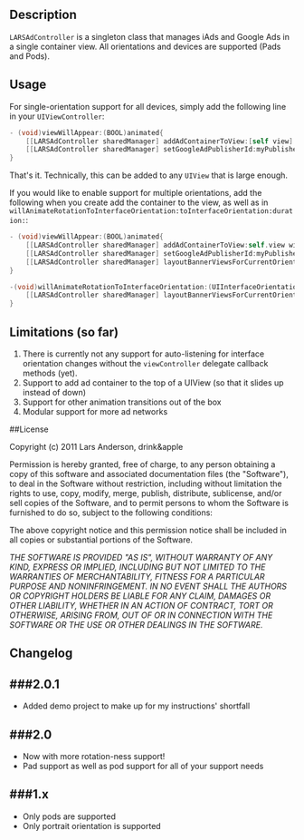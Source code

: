 ## Description
`LARSAdController` is a singleton class that manages iAds and Google Ads in a single container view.  All orientations and devices are supported (Pads and Pods).

## Usage
For single-orientation support for all devices, simply add the following line in your `UIViewController`:

``` objective-c
- (void)viewWillAppear:(BOOL)animated{
    [[LARSAdController sharedManager] addAdContainerToView:[self view] withViewController:self];
    [[LARSAdController sharedManager] setGoogleAdPublisherId:myPublisherId]; //change publisher id unless you want me to have your monies (only once per singleton, though)
}
```

That's it.  Technically, this can be added to any `UIView` that is large enough.

If you would like to enable support for multiple orientations, add the following when you create add the container to the view, as well as in `willAnimateRotationToInterfaceOrientation:toInterfaceOrientation:duration:`:

``` objective-c
- (void)viewWillAppear:(BOOL)animated{
    [[LARSAdController sharedManager] addAdContainerToView:self.view withParentViewController:self];
    [[LARSAdController sharedManager] setGoogleAdPublisherId:myPublisherId];
    [[LARSAdController sharedManager] layoutBannerViewsForCurrentOrientation:self.interfaceOrientation];
}

-(void)willAnimateRotationToInterfaceOrientation:(UIInterfaceOrientation)toInterfaceOrientation duration:(NSTimeInterval)duration{
    [[LARSAdController sharedManager] layoutBannerViewsForCurrentOrientation:toInterfaceOrientation];
}
```

## Limitations (so far)

  1. There is currently not any support for auto-listening for interface orientation changes without the `viewController` delegate callback methods (yet).
  2. Support to add ad container to the top of a UIView (so that it slides up instead of down)
  3. Support for other animation transitions out of the box
  4. Modular support for more ad networks

##License

Copyright (c) 2011 Lars Anderson, drink&apple

Permission is hereby granted, free of charge, to any person obtaining a copy of this software and associated documentation files (the "Software"), to deal in the Software without restriction, including without limitation the rights to use, copy, modify, merge, publish, distribute, sublicense, and/or sell copies of the Software, and to permit persons to whom the Software is furnished to do so, subject to the following conditions:

The above copyright notice and this permission notice shall be included in all copies or substantial portions of the Software.

*THE SOFTWARE IS PROVIDED "AS IS", WITHOUT WARRANTY OF ANY KIND, EXPRESS OR IMPLIED, INCLUDING BUT NOT LIMITED TO THE WARRANTIES OF MERCHANTABILITY, FITNESS FOR A PARTICULAR PURPOSE AND NONINFRINGEMENT. IN NO EVENT SHALL THE AUTHORS OR COPYRIGHT HOLDERS BE LIABLE FOR ANY CLAIM, DAMAGES OR OTHER LIABILITY, WHETHER IN AN ACTION OF CONTRACT, TORT OR OTHERWISE, ARISING FROM, OUT OF OR IN CONNECTION WITH THE SOFTWARE OR THE USE OR OTHER DEALINGS IN THE SOFTWARE.*

## Changelog
###2.0.1
-----
- Added demo project to make up for my instructions' shortfall

###2.0
-----
- Now with more rotation-ness support!
- Pad support as well as pod support for all of your support needs

###1.x
---
- Only pods are supported
- Only portrait orientation is supported